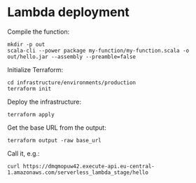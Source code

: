 # Lambda deployment

Compile the function:

    mkdir -p out
    scala-cli --power package my-function/my-function.scala -o out/hello.jar --assembly --preamble=false

Initialize Terraform:

    cd infrastructure/environments/production
    terraform init

Deploy the infrastructure:

    terraform apply

Get the base URL from the output:

    terraform output -raw base_url

Call it, e.g.:

    curl https://dmqmopuw42.execute-api.eu-central-1.amazonaws.com/serverless_lambda_stage/hello
